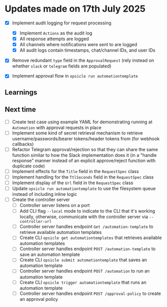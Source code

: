 # Updates made on 17th July 2025

- [x] Implement audit logging for request processing
  - [x] Implement `Actions` as the audit log
  - [x] All response attempts are logged
  - [x] All channels where notifications were sent to are logged
  - [x] All audit logs contain timestamps, chat/channel IDs, and user IDs
- [x] Remove redundant `type` field in the `ApprovalRequest` (rely instead on whether `slack` or `telegram` fields are populated)
- [x] Implement approval flow in `opsicle run automationtemplate` 


## Learnings

## Next time

- [ ] Create test case using example YAML for demonstrating running at `Automation` with approval requests in place
- [ ] Implement some kind of secret retrieval mechanism to retrieve username/passwords/bearer tokens/header tokens from (for webhook callbacks)
- [ ] Refactor Telegram approval/rejection so that they can share the same function similar to how the Slack implementation does it (in a "handle response" manner instead of an explicit approve/reject function with duplicate code)
- [ ] Implement effects for the `Title` field in the `RequestSpec` class
- [ ] Implement handling for the `TtlSeconds` field in the `RequestSpec` class
- [ ] Implement display of the `Url` field in the `RequestSpec` class
- [ ] Update `opsicle run automationtemplate` to use the filesystem queue instead of including inline logic
- [ ] Create the controller server
  - [ ] Controller server listens on a port
  - [ ] Add CLI flag `--local` mode to indicate to the CLI that it's working locally, otherwise, communicate with the controller server via `--controller-url`
  - [ ] Controller server handles endpoint `Get /automation-template` to retrieve available automation templates
  - [ ] Create CLI `opsicle get automationtemplates` that retrieves available automation templates
  - [ ] Controller server handles endpoint `POST /automation-template` to save an automation template
  - [ ] Create CLI `opsicle submit automationtemplate` that saves an automation template
  - [ ] Controller server handles endpoint `POST /automation` to run an automation template
  - [ ] Create CLI `opsicle trigger automationtemplate` that runs an automation template
  - [ ] Controller server handles endpoint `POST /approval-policy` to create an approval policy
